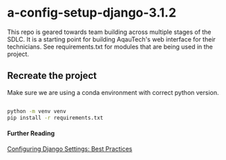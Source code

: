 # a-config-setup-django-3.1.2

This repo is geared towards team building across multiple stages of the SDLC. It is a starting point for building AqauTech's web interface for their technicians. See requirements.txt for modules that are being used in the project.

## Recreate the project

Make sure we are using a conda environment with correct python version.

```zsh

python -m venv venv
pip install -r requirements.txt

```

#### Further Reading

[Configuring Django Settings: Best Practices](https://djangostars.com/blog/configuring-django-settings-best-practices/)

